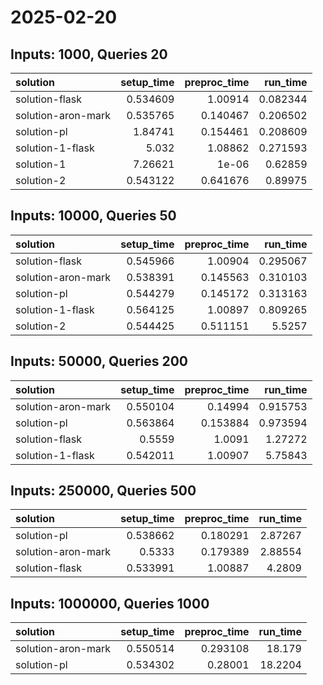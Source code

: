 # 2025-02-20

## Inputs: 1000, Queries 20

| solution           |   setup_time |   preproc_time |   run_time |
|:-------------------|-------------:|---------------:|-----------:|
| solution-flask     |     0.534609 |       1.00914  |   0.082344 |
| solution-aron-mark |     0.535765 |       0.140467 |   0.206502 |
| solution-pl        |     1.84741  |       0.154461 |   0.208609 |
| solution-1-flask   |     5.032    |       1.08862  |   0.271593 |
| solution-1         |     7.26621  |       1e-06    |   0.62859  |
| solution-2         |     0.543122 |       0.641676 |   0.89975  |

## Inputs: 10000, Queries 50

| solution           |   setup_time |   preproc_time |   run_time |
|:-------------------|-------------:|---------------:|-----------:|
| solution-flask     |     0.545966 |       1.00904  |   0.295067 |
| solution-aron-mark |     0.538391 |       0.145563 |   0.310103 |
| solution-pl        |     0.544279 |       0.145172 |   0.313163 |
| solution-1-flask   |     0.564125 |       1.00897  |   0.809265 |
| solution-2         |     0.544425 |       0.511151 |   5.5257   |

## Inputs: 50000, Queries 200

| solution           |   setup_time |   preproc_time |   run_time |
|:-------------------|-------------:|---------------:|-----------:|
| solution-aron-mark |     0.550104 |       0.14994  |   0.915753 |
| solution-pl        |     0.563864 |       0.153884 |   0.973594 |
| solution-flask     |     0.5559   |       1.0091   |   1.27272  |
| solution-1-flask   |     0.542011 |       1.00907  |   5.75843  |

## Inputs: 250000, Queries 500

| solution           |   setup_time |   preproc_time |   run_time |
|:-------------------|-------------:|---------------:|-----------:|
| solution-pl        |     0.538662 |       0.180291 |    2.87267 |
| solution-aron-mark |     0.5333   |       0.179389 |    2.88554 |
| solution-flask     |     0.533991 |       1.00887  |    4.2809  |

## Inputs: 1000000, Queries 1000

| solution           |   setup_time |   preproc_time |   run_time |
|:-------------------|-------------:|---------------:|-----------:|
| solution-aron-mark |     0.550514 |       0.293108 |    18.179  |
| solution-pl        |     0.534302 |       0.28001  |    18.2204 |